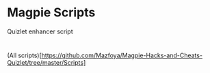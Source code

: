 # Magpie Scripts
Quizlet enhancer script
#
(All scripts)[https://github.com/Mazfoya/Magpie-Hacks-and-Cheats-Quizlet/tree/master/Scripts]
